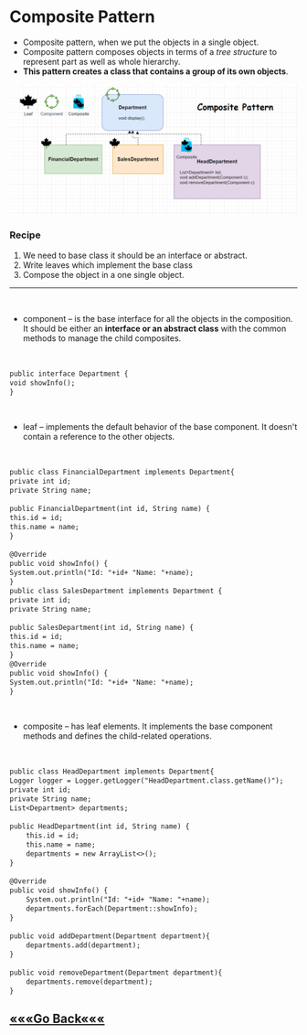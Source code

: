 # Composite Pattern
* Composite pattern, when we put the objects in a single object.  
* Composite pattern composes objects in terms of a _tree structure_ to represent part as well as whole hierarchy.
* **This pattern creates a class that contains a group of its own objects**. 


![img_2.png](img_2.png)

### Recipe
1) We need to base class it should be an interface or abstract.
2) Write leaves which implement the base class
3) Compose the object in a one single object.


***
<br>

* component – is the base interface for all the objects in the composition. 
It should be either an **interface or an abstract class** with the common methods to manage the child composites.

<br>


    public interface Department {
    void showInfo();
    }


<br>

* leaf – implements the default behavior of the base component. 
    It doesn't contain a reference to the other objects.

<br>


    public class FinancialDepartment implements Department{
    private int id;
    private String name;

    public FinancialDepartment(int id, String name) {
    this.id = id;
    this.name = name;
    }

    @Override
    public void showInfo() {
    System.out.println("Id: "+id+ "Name: "+name);
    }
    public class SalesDepartment implements Department {
    private int id;
    private String name;

    public SalesDepartment(int id, String name) {
    this.id = id;
    this.name = name;
    }
    @Override
    public void showInfo() {
    System.out.println("Id: "+id+ "Name: "+name);
    }
<br>

* composite – has leaf elements. It implements the base component methods and defines the child-related operations.
 <br>   


    public class HeadDepartment implements Department{
    Logger logger = Logger.getLogger("HeadDepartment.class.getName()");
    private int id;
    private String name;
    List<Department> departments;

    public HeadDepartment(int id, String name) {
        this.id = id;
        this.name = name;
        departments = new ArrayList<>();
    }

    @Override
    public void showInfo() {
        System.out.println("Id: "+id+ "Name: "+name);
        departments.forEach(Department::showInfo);
    }

    public void addDepartment(Department department){
        departments.add(department);
    }

    public void removeDepartment(Department department){
        departments.remove(department);
    }







## [«««Go Back«««](https://github.com/MedetHasanUgurlu/Design-Patterns)